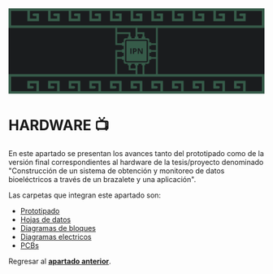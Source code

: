 <div>
    <img src="/IMGS/Inicio/Banner Hardware.png"/>
</div>

# HARDWARE :tv:
En este apartado se presentan los avances tanto del prototipado como de la versión final correspondientes al hardware de la tesis/proyecto denominado "Construcción de un sistema de obtención y monitoreo de datos bioeléctricos a través de un brazalete y una aplicación".

Las carpetas que integran este apartado son:
<ul>
    <li><a href="Prototipado/Prototipado.md">Prototipado</a></li>
    <li><a href="Hojas de datos/">Hojas de datos</a></li>
    <li><a href="Diagramas de bloques/">Diagramas de bloques</a></li>
    <li><a href="Diagramas electricos/">Diagramas electricos</a></li>
    <li><a href="PCBs/">PCBs</a></li>
</ul>

Regresar al <a href="../README.md"><b>apartado anterior</b></a>.